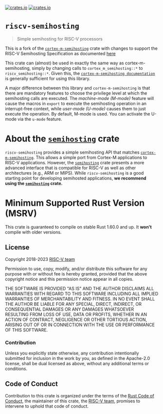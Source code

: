 [![crates.io](https://img.shields.io/crates/d/riscv-semihosting.svg)](https://crates.io/crates/riscv-semihosting)
[![crates.io](https://img.shields.io/crates/v/riscv-semihosting.svg)](https://crates.io/crates/riscv-semihosting)

# `riscv-semihosting`

> Simple semihosting for RISC-V processors

This is a fork of the
[`cortex-m-semihosting`] crate with changes
to support the RISC-V Semihosting Specification as documented
[here](https://github.com/riscv/riscv-semihosting-spec/blob/main/riscv-semihosting-spec.adoc)

This crate can (almost) be used in exactly the same way as cortex-m-semihosting,
simply by changing calls to `cortex_m_semihosting::*` to `riscv_semihosting::*`.
Given this, the
[`cortex-m-semihosting documentation`](https://docs.rs/cortex-m-semihosting) is
generally sufficient for using this library.

A major difference between this library and `cortex-m-semihosting` is that there
are mandatory features to choose the privilege level at which the semihosting
calls are executed. The *machine-mode (M-mode)* feature will cause the macros in `export`
to execute the semihosting operation in an interrupt-free context, while
*user-mode (U-mode)* causes them to just execute the operation.
By default, M-mode is used. You can activate the U-mode via the `u-mode` feature.

# About the [`semihosting`] crate

`riscv-semihosting` provides a simple semihosting API that matches [`cortex-m-semihosting`].
This allows a simple port from Cortex-M applications to RISC-V applications.
However, the [`semihosting`] crate presents a more advanced interface that is compatible
for RISC-V as well as other architectures (e.g., ARM or MIPS).
While `riscv-semihosting` is a good starting point for developing semihosted applications,
**we recommend using the [`semihosting`] crate.**


# Minimum Supported Rust Version (MSRV)

This crate is guaranteed to compile on stable Rust 1.60.0 and up. It **won't**
compile with older versions.

## License

Copyright 2018-2023 [RISC-V team][team]

Permission to use, copy, modify, and/or distribute this software for any purpose
with or without fee is hereby granted, provided that the above copyright notice
and this permission notice appear in all copies.

THE SOFTWARE IS PROVIDED "AS IS" AND THE AUTHOR DISCLAIMS ALL WARRANTIES WITH
REGARD TO THIS SOFTWARE INCLUDING ALL IMPLIED WARRANTIES OF MERCHANTABILITY AND
FITNESS. IN NO EVENT SHALL THE AUTHOR BE LIABLE FOR ANY SPECIAL, DIRECT,
INDIRECT, OR CONSEQUENTIAL DAMAGES OR ANY DAMAGES WHATSOEVER RESULTING FROM LOSS
OF USE, DATA OR PROFITS, WHETHER IN AN ACTION OF CONTRACT, NEGLIGENCE OR OTHER
TORTIOUS ACTION, ARISING OUT OF OR IN CONNECTION WITH THE USE OR PERFORMANCE OF
THIS SOFTWARE.

### Contribution

Unless you explicitly state otherwise, any contribution intentionally submitted
for inclusion in the work by you, as defined in the Apache-2.0 license, shall be
dual licensed as above, without any additional terms or conditions.

## Code of Conduct

Contribution to this crate is organized under the terms of the [Rust Code of
Conduct][CoC], the maintainer of this crate, the [RISC-V team][team], promises
to intervene to uphold that code of conduct.

[CoC]: ../CODE_OF_CONDUCT.md
[team]: https://github.com/rust-embedded/wg#the-risc-v-team
[`semihosting`]: https://crates.io/crates/semihosting
[`cortex-m-semihosting`]: https://docs.rs/cortex-m-semihosting